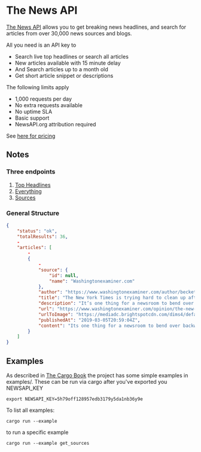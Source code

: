 # The News API

[The News API](https://newsapi.org/) allows you to get breaking news headlines, and search for articles from over 30,000 news sources and blogs.

All you need is an API key to

* Search live top headlines or search all articles
* New articles available with 15 minute delay
* And Search articles up to a month old
* Get short article snippet or descriptions

The following limits apply

* 1,000 requests per day
* No extra requests available
* No uptime SLA
* Basic support
* NewsAPI.org attribution required

See [here for pricing](https://newsapi.org/pricing)

## Notes

### Three endpoints

1. [Top Headlines](https://newsapi.org/docs/endpoints/top-headlines)
2. [Everything](https://newsapi.org/docs/endpoints/everything)
3. [Sources](https://newsapi.org/docs/endpoints/sources)

### General Structure

```json
{
    "status": "ok",
    "totalResults": 36,
    -
    "articles": [
        -
        {
            -
            "source": {
                "id": null,
                "name": "Washingtonexaminer.com"
            },
            "author": "https://www.washingtonexaminer.com/author/becket-adams",
            "title": "The New York Times is trying hard to clean up after AOC's Green New Deal mess - Washington Examiner",
            "description": "It’s one thing for a newsroom to bend over backward and puff up a member of Congress. It’s another thing entirely to help that lawmaker push a lie.",
            "url": "https://www.washingtonexaminer.com/opinion/the-new-york-times-is-trying-hard-to-clean-up-after-aocs-green-new-deal-mess",
            "urlToImage": "https://mediadc.brightspotcdn.com/dims4/default/a1ee1e3/2147483647/strip/true/crop/2290x1202+0+0/resize/1200x630!/quality/90/?url=https%3A%2F%2Fmediadc.brightspotcdn.com%2F92%2Fab%2F23f9b7b84f76b964c4bd53007575%2Faoc-nyt.jpg",
            "publishedAt": "2019-03-05T20:59:04Z",
            "content": "Its one thing for a newsroom to bend over backward and puff up a member of Congress. Its another thing entirely to help that lawmaker push a lie. The New York Times did exactly that when it published a servile bit of spin this week in service of Rep. Alexand… [+3153 chars]"
        }
    ]
}
```

## Examples
As described in [The Cargo Book](https://doc.rust-lang.org/cargo/guide/project-layout.html) the project has some simple examples in examples/. These can be run via cargo after you've exported you NEWSAPI_KEY

```
export NEWSAPI_KEY=5h79off128957edb3179y5da1nb36y9e
```

To list all examples:
```
cargo run --example
```

to run a specific example
```
cargo run --example get_sources
```

